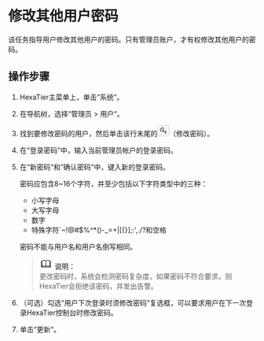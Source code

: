 # 修改其他用户密码<a name="ZH-CN_TOPIC_0111166534"></a>

该任务指导用户修改其他用户的密码。只有管理员账户，才有权修改其他用户的密码。

## 操作步骤<a name="zh-cn_topic_0110574966_s284244fb62e243cc9b7a59bbcda4d039"></a>

1.  HexaTier主菜单上，单击“系统“。
2.  在导航树，选择“管理员 \> 用户“。
3.  找到要修改密码的用户，然后单击该行末尾的![](figures/修改用户密码.png)（修改密码）。
4.  在“登录密码“中，输入当前管理员帐户的登录密码。
5.  在“新密码“和“确认密码“中，键入新的登录密码。

    密码应包含8~16个字符，并至少包括以下字符类型中的三种：

    -   小写字母
    -   大写字母
    -   数字
    -   特殊字符\`~!@\#$%^\*\(\)-\_=+|\[\{\}\];:',./?和空格

    密码不能与用户名和用户名倒写相同。

    >![](public_sys-resources/icon-note.gif) **说明：**   
    >更改密码时，系统会检测密码复杂度，如果密码不符合要求，则HexaTier会拒绝该密码，并发出告警。  

6.  （可选）勾选“用户下次登录时须修改密码“复选框，可以要求用户在下一次登录HexaTier控制台时修改密码。
7.  单击“更新“。

